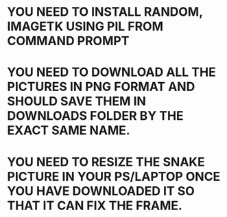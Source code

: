 # YOU NEED TO INSTALL RANDOM, IMAGETK USING PIL FROM COMMAND PROMPT
# YOU NEED TO DOWNLOAD ALL THE PICTURES IN PNG FORMAT AND SHOULD SAVE THEM IN DOWNLOADS FOLDER BY THE EXACT SAME NAME.
# YOU NEED TO RESIZE THE SNAKE PICTURE IN YOUR PS/LAPTOP ONCE YOU HAVE DOWNLOADED IT SO THAT IT CAN FIX THE FRAME.



